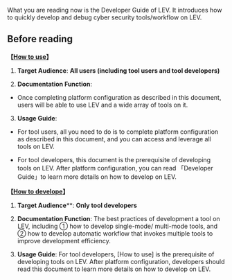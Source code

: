 What you are reading now is the Developer Guide of LEV. It introduces how to quickly develop and debug cyber security tools/workflow on LEV.

## Before reading

**【[How to use](https://lev.zone/tutorial/#/zh-cn/)】**

1. **Target Audience**: **All users (including tool users and tool developers)**

2. **Documentation Function**:
- Once completing platform configuration as described in this document, users will be able to use LEV and a wide array of tools on it.

3. **Usage Guide**:

- For tool users, all you need to do is to complete platform configuration as described in this document, and you can access and leverage all tools on LEV.

- For tool developers, this document is the prerequisite of developing tools on LEV. After platform configuration, you can read 「Developer Guide」to learn more details on how to develop on LEV.

**【[How to develope](https://lev.zone/docs/#/zh-cn/)】**

1. **Target Audience****: **Only tool developers**

2. **Documentation Function**: The best practices of development a tool on LEV, including ① how to develop single-mode/ multi-mode tools, and ② how to develop automatic workflow that invokes multiple tools to improve development efficiency.

3. **Usage Guide**: For tool developers, [How to use] is the prerequisite of developing tools on LEV. After platform configuration, developers should read this document to learn more details on how to develop on LEV.
